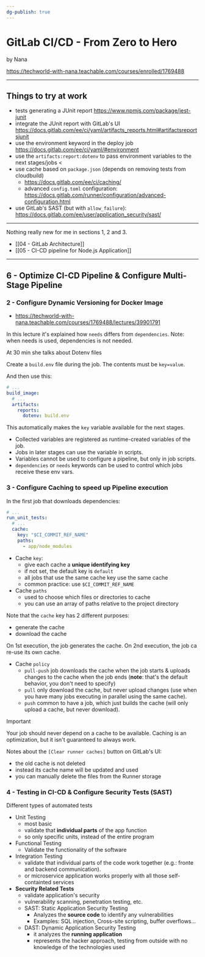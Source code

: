 ```yaml
---
dg-publish: true
---
```

# GitLab CI/CD - From Zero to Hero

by Nana

<https://techworld-with-nana.teachable.com/courses/enrolled/1769488>

---

## Things to try at work

- tests generating a JUnit report <https://www.npmjs.com/package/jest-junit>
- integrate the JUnit report with GitLab's UI <https://docs.gitlab.com/ee/ci/yaml/artifacts_reports.html#artifactsreportsjunit>
- use the environment keyword in the deploy job <https://docs.gitlab.com/ee/ci/yaml/#environment>
- use the `artifacts:report:dotenv` to pass environment variables to the next stages/jobs <
- use cache based on `package.json` (depends on removing tests from cloudbuild)
    - <https://docs.gitlab.com/ee/ci/caching/>
    - advanced `config.toml` configuration: <https://docs.gitlab.com/runner/configuration/advanced-configuration.html>
- use GitLab's SAST (but with `allow_failure`): <https://docs.gitlab.com/ee/user/application_security/sast/>


---

Nothing really new for me in sections 1, 2 and 3.

- [[04 - GitLab Architecture]]
- [[05 - CI-CD pipeline for Node.js Application]]

---

## 6 - Optimize CI-CD Pipeline & Configure Multi-Stage Pipeline

### 2 - Configure Dynamic Versioning for Docker Image

- <https://techworld-with-nana.teachable.com/courses/1769488/lectures/39901791>

In this lecture it's explained how `needs` differs from `dependencies`. Note: when needs is used, dependencies is not needed.

At 30 min she talks about Dotenv files

Create a `build.env` file during the job. The contents must be `key=value`.

And then use this:
```yaml
# ...
build_image:
  # ...
  artifacts:
    reports:
      dotenv: build.env
```

This automatically makes the `key` variable available for the next stages.

- Collected variables are registered as runtime-created variables of the job.
- Jobs in later stages can use the variable in scripts.
- Variables cannot be used to configure a pipeline, but only in job scripts.
- `dependencies` or `needs` keywords can be used to control which jobs receive these env vars.


### 3 - Configure Caching to speed up Pipeline execution

In the first job that downloads dependencies:

```yaml
# ...
run_unit_tests:
  # ...
  cache:
    key: "$CI_COMMIT_REF_NAME"
    paths:
      - app/node_modules
```

- Cache `key`:
    - give each cache a **unique identifying key**
    - if not set, the default key is `default`
    - all jobs that use the same cache key use the same cache
    - common practice: use `$CI_COMMIT_REF_NAME`
- Cache `paths`
    - used to choose which files or directories to cache
    - you can use an array of paths relative to the project directory

Note that the `cache` key has 2 different purposes:

- generate the cache
- download the cache

On 1st execution, the job generates the cache. On 2nd execution, the job ca re-use its own cache.

- Cache `policy`
    - `pull-push` job downloads the cache when the job starts & uploads changes to the cache when the job ends (**note**: that's the default behavior, you don't need to specify)
    - `pull` only download the cache, but never upload changes (use when you have many jobs executing in parallel using the same cache).
    - `push` common to have a job, which just builds the cache (will only upload a cache, but never download).

> [!IMPORTANT]
> Your job should never depend on a cache to be available. Caching is an optimization, but it isn't guaranteed to always work.

Notes about the `[Clear runner caches]` button on GitLab's UI:

- the old cache is not deleted
- instead its cache name will be updated and used
- you can manually delete the files from the Runner storage


### 4 - Testing in CI-CD & Configure Security Tests (SAST)

Different types of automated tests

- Unit Testing
    - most basic
    - validate that **individual parts** of the app function
    - so only specific units, instead of the entire program
- Functional Testing
    - Validate the functionality of the software
- Integration Testing
    - validate that individual parts of the code work together (e.g.: fronte and backend communication).
    - or microservice application works properly with all those self-containted services
- **Security Related Tests**
    - validate application's security
    - vulnerability scanning, penetration testing, etc.
    - SAST: Static Application Security Testing
        - Analyzes the **source code** to identify any vulnerabilities
        - Examples: SQL injection, Cross-site scripting, buffer overflows...
    - DAST: Dynamic Application Security Testing
        - it analyzes the **running application**
        - represents the hacker approach, testing from outside with no knowledge of the technologies used